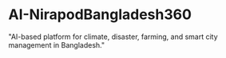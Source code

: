 # AI-NirapodBangladesh360
"AI-based platform for climate, disaster, farming, and smart city management in Bangladesh."
